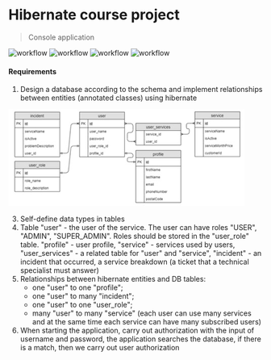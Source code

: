 # Hibernate course project
> Console application

![workflow](https://img.shields.io/badge/MySQL-8.0.26-yellow?logo=mysql)
![workflow](https://img.shields.io/badge/MySQL-8.0.26-yellow?logo=mysql)
![workflow](https://img.shields.io/badge/Java-17-yellow?logo=java)
![workflow](https://img.shields.io/badge/Log4J-1.2.17-yellow)

#### Requirements
1. Design a database according to the schema and implement relationships between entities (annotated classes) using hibernate
   
![schema](db_schema.jpg)

3. Self-define data types in tables
4. Table "user" - the user of the service. The user can have roles "USER", "ADMIN", "SUPER_ADMIN". Roles should be stored in the "user_role" table. "profile" - user profile, "service" - services used by users, "user_services" - a related table for "user" and "service", "incident" - an incident that occurred, a service breakdown (a ticket that a technical specialist must answer)
5. Relationships between hibernate entities and DB tables:
   - one "user" to one "profile";
   - one "user" to many "incident";
   - one "user" to one "user_role";
   - many "user" to many "service" (each user can use many services and at the same time each service can have many subscribed users)
6. When starting the application, carry out authorization with the input of username and password, the application searches the database, if there is a match, then we carry out user authorization